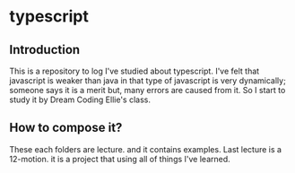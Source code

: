 # typescript

## Introduction
This is a repository to log I've studied about typescript.
I've felt that javascript is weaker than java in that type of javascript is very dynamically; someone says it is a merit but, many errors are caused from it. 
So I start to study it by Dream Coding Ellie's class.

## How to compose it? 
These each folders are lecture. and it contains examples. Last lecture is a 12-motion. it is a project that using all of things I've learned.
